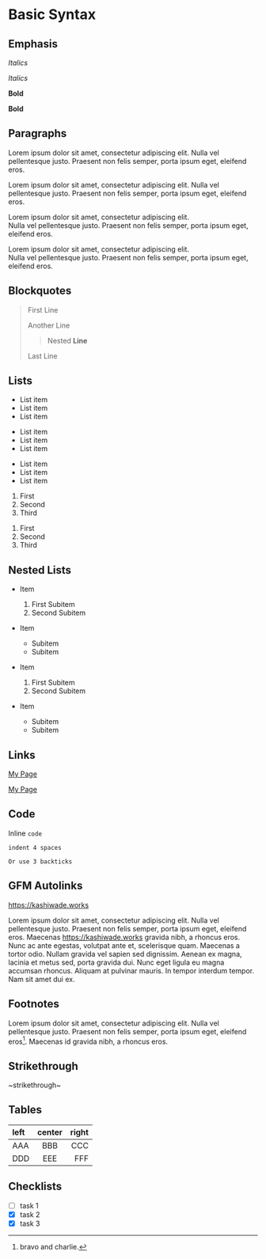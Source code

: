 # Basic Syntax

## Emphasis

*Italics*

_Italics_

**Bold**

__Bold__

## Paragraphs

Lorem ipsum dolor sit amet, consectetur adipiscing elit. Nulla vel pellentesque justo. Praesent non felis semper, porta ipsum eget, eleifend eros.

Lorem ipsum dolor sit amet, consectetur adipiscing elit. Nulla vel pellentesque justo. Praesent non felis semper, porta ipsum eget, eleifend eros.

Lorem ipsum dolor sit amet, consectetur adipiscing elit.\
Nulla vel pellentesque justo. Praesent non felis semper, porta ipsum eget, eleifend eros.

Lorem ipsum dolor sit amet, consectetur adipiscing elit.  
Nulla vel pellentesque justo. Praesent non felis semper, porta ipsum eget, eleifend eros.

## Blockquotes

> First Line
> 
> Another Line
>
> > Nested **Line**
>
> Last Line

## Lists

- List item
- List item
- List item

* List item
* List item
* List item

+ List item
+ List item
+ List item

1. First
2. Second
3. Third

1) First
2) Second
3) Third

## Nested Lists

* Item
    1. First Subitem
    2. Second Subitem
* Item
    - Subitem
    - Subitem

* Item
  1. First Subitem
  2. Second Subitem
* Item
  - Subitem
  - Subitem

## Links

[My Page](https://kashiwade.works/)

[My Page][id]

[id]: https://kashiwade.works/ "title"

## Code

Inline `code`

    indent 4 spaces

```
Or use 3 backticks
```

## GFM Autolinks

https://kashiwade.works

Lorem ipsum dolor sit amet, consectetur adipiscing elit. Nulla vel pellentesque justo. Praesent non felis semper, porta ipsum eget, eleifend eros. Maecenas https://kashiwade.works gravida nibh, a rhoncus eros. Nunc ac ante egestas, volutpat ante et, scelerisque quam. Maecenas a tortor odio. Nullam gravida vel sapien sed dignissim. Aenean ex magna, lacinia et metus sed, porta gravida dui. Nunc eget ligula eu magna accumsan rhoncus. Aliquam at pulvinar mauris. In tempor interdum tempor. Nam sit amet dui ex.

## Footnotes

Lorem ipsum dolor sit amet, consectetur adipiscing elit. Nulla vel pellentesque justo. Praesent non felis semper, porta ipsum eget, eleifend eros[^alpha]. Maecenas id gravida nibh, a rhoncus eros.

[^alpha]: bravo and charlie.

## Strikethrough

~strikethrough~

## Tables

| left | center | right |
| :--- | :----: | ----: |
| AAA  |  BBB   |   CCC |
| DDD  |  EEE   |   FFF |

## Checklists

- [ ] task 1
- [x] task 2
- [X] task 3